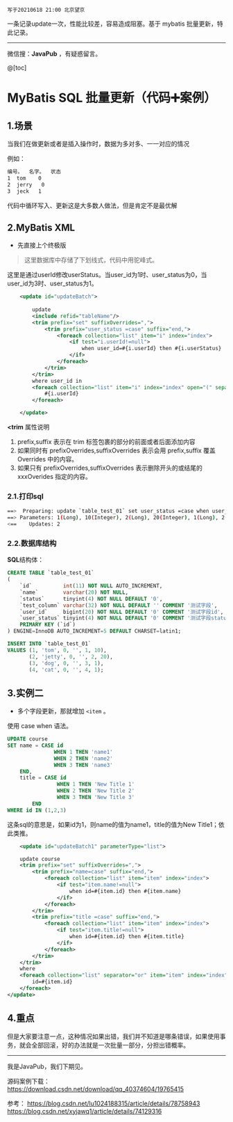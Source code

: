 `写于20210618 21:00 北京望京`


一条记录update一次，性能比较差，容易造成阻塞。基于 mybatis 批量更新，特此记录。

---

微信搜：**JavaPub** ，有疑惑留言。

@[toc]

# MyBatis SQL 批量更新（代码➕案例）

## 1.场景

当我们在做更新或者是插入操作时，数据为多对多、一一对应的情况

例如：

```bash
编号。  名字。  状态
1  tom    0
2  jerry   0
3  jeck   1
```

代码中循环写入、更新这是大多数人做法，但是肯定不是最优解

## 2.MyBatis XML
- 先直接上个终极版

> 这里数据库中存储了下划线式，代码中用驼峰式。

这里是通过userId修改userStatus。当user_id为1时、user_status为0，当user_id为3时、user_status为1。

```xml
    <update id="updateBatch">
    
        update
        <include refid="tableName"/>
        <trim prefix="set" suffixOverrides=",">
            <trim prefix="user_status =case" suffix="end,">
                <foreach collection="list" item="i" index="index">
                    <if test="i.userId!=null">
                        when user_id=#{i.userId} then #{i.userStatus}
                    </if>
                </foreach>
            </trim>
        </trim>
        where user_id in
        <foreach collection="list" item="i" index="index" open="(" separator="," close=")">
            #{i.userId}
        </foreach>

    </update>
```

**<trim** 属性说明
1. prefix,suffix  表示在 trim 标签包裹的部分的前面或者后面添加内容
2. 如果同时有 prefixOverrides,suffixOverrides  表示会用 prefix,suffix 覆盖 Overrides 中的内容。
3. 如果只有 prefixOverrides,suffixOverrides  表示删除开头的或结尾的 xxxOverides 指定的内容。



### 2.1.打印sql

```bash
==>  Preparing: update `table_test_01` set user_status =case when user_id=? then ? when user_id=? then ? end where user_id in ( ? , ? )
==> Parameters: 1(Long), 10(Integer), 2(Long), 20(Integer), 1(Long), 2(Long)
<==    Updates: 2
```

### 2.2.数据库结构

**SQL**结构体：

```sql
CREATE TABLE `table_test_01`
(
    `id`          int(11) NOT NULL AUTO_INCREMENT,
    `name`        varchar(20) NOT NULL,
    `status`      tinyint(4) NOT NULL DEFAULT '0',
    `test_column` varchar(32) NOT NULL DEFAULT '' COMMENT '测试字段',
    `user_id`     bigint(20) NOT NULL DEFAULT '0' COMMENT '测试字段id',
    `user_status` tinyint(4) NOT NULL DEFAULT '0' COMMENT '测试字段status',
    PRIMARY KEY (`id`)
) ENGINE=InnoDB AUTO_INCREMENT=5 DEFAULT CHARSET=latin1;
```

```sql
INSERT INTO `table_test_01`
VALUES (1, 'tom', 0, '', 1, 10),
       (2, 'jetty', 0, '', 2, 20),
       (3, 'dog', 0, '', 3, 1),
       (4, 'cat', 0, '', 4, 1);
```

## 3.实例二
- 多个字段更新，那就增加 `<item` 。

使用 case when 语法。

```sql
UPDATE course
SET name = CASE id
               WHEN 1 THEN 'name1'
               WHEN 2 THEN 'name2'
               WHEN 3 THEN 'name3'
    END,
    title = CASE id
                WHEN 1 THEN 'New Title 1'
                WHEN 2 THEN 'New Title 2'
                WHEN 3 THEN 'New Title 3'
        END
WHERE id IN (1,2,3)
```

这条sql的意思是，如果id为1，则name的值为name1，title的值为New Title1；依此类推。

```xml
    <update id="updateBatch1" parameterType="list">

    update course
    <trim prefix="set" suffixOverrides=",">
        <trim prefix="name=case" suffix="end,">
            <foreach collection="list" item="item" index="index">
                <if test="item.name!=null">
                    when id=#{item.id} then #{item.name}
                </if>
            </foreach>
        </trim>
        <trim prefix="title =case" suffix="end,">
            <foreach collection="list" item="item" index="index">
                <if test="item.title!=null">
                    when id=#{item.id} then #{item.title}
                </if>
            </foreach>
        </trim>
    </trim>
    where
    <foreach collection="list" separator="or" item="item" index="index">
        id=#{item.id}
    </foreach>
</update>
```





## 4.重点

但是大家要注意一点，这种情况如果出错，我们并不知道是哪条错误，如果使用事务，就会全部回滚，好的办法就是一次批量一部分，分担出错概率。

---

我是JavaPub，我们下期见。

源码案例下载：https://download.csdn.net/download/qq_40374604/19765415

参考：
https://blog.csdn.net/lu1024188315/article/details/78758943
https://blog.csdn.net/xyjawq1/article/details/74129316